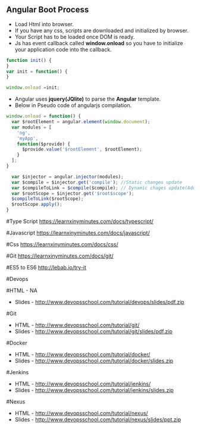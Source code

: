 Angular Boot Process
--------------------

- Load Html into browser.
- If you have any css, scripts are downloaded and initialized by browser.
- Your Script has to be loaded once DOM is ready.
- Js has event callback called **window.onload** so you have to initialize your application code into the callback.

``` javascript
function init() {
}
var init = function() {
}

window.onload =init;
```

- Angular uses **jquery(JQlite)** to parse the **Angular** template.
- Below in Pseudo code of angularjs compilation.

``` javascript 
window.onload = function() {
  var $rootElement = angular.element(window.document);
  var modules = [
    'ng',
    'myApp',
    function($provide) {
      $provide.value('$rootElement', $rootElement);
    }
  ];
}

  var $injector = angular.injector(modules);
  var $compile = $injector.get('compile'); //Static changes update
  var $compileToLink = $compile($compile); // Dynamic chages update(Addig listeners)
  var $rootScope = $injector.get('$root$scope');
  $compileToLink($rootScope); 
  $rootScope.apply();
}
```


#Type Script
https://learnxinyminutes.com/docs/typescript/

#Javascript
https://learnxinyminutes.com/docs/javascript/

#Css
https://learnxinyminutes.com/docs/css/

#Git
https://learnxinyminutes.com/docs/git/

#ES5 to ES6
http://lebab.io/try-it

#Devops

#HTML - NA
- Slides - http://www.devopsschool.com/tutorial/devops/slides/pdf.zip
 
#Git
- HTML - http://www.devopsschool.com/tutorial/git/
- Slides - http://www.devopsschool.com/tutorial/git/slides/pdf.zip

#Docker 
- HTML - http://www.devopsschool.com/tutorial/docker/
- Slides - http://www.devopsschool.com/tutorial/docker/slides.zip

#Jenkins
- HTML - http://www.devopsschool.com/tutorial/jenkins/
- Slides - http://www.devopsschool.com/tutorial/jenkins/slides.zip

#Nexus
- HTML - http://www.devopsschool.com/tutorial/nexus/
- Slides - http://www.devopsschool.com/tutorial/nexus/slides/ppt.zip
